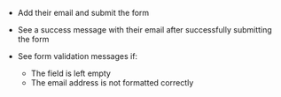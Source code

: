 
- Add their email and submit the form
- See a success message with their email after successfully submitting the form


- See form validation messages if:
  - The field is left empty
  - The email address is not formatted correctly


  <!-- Success message 

  Dismiss message -->
